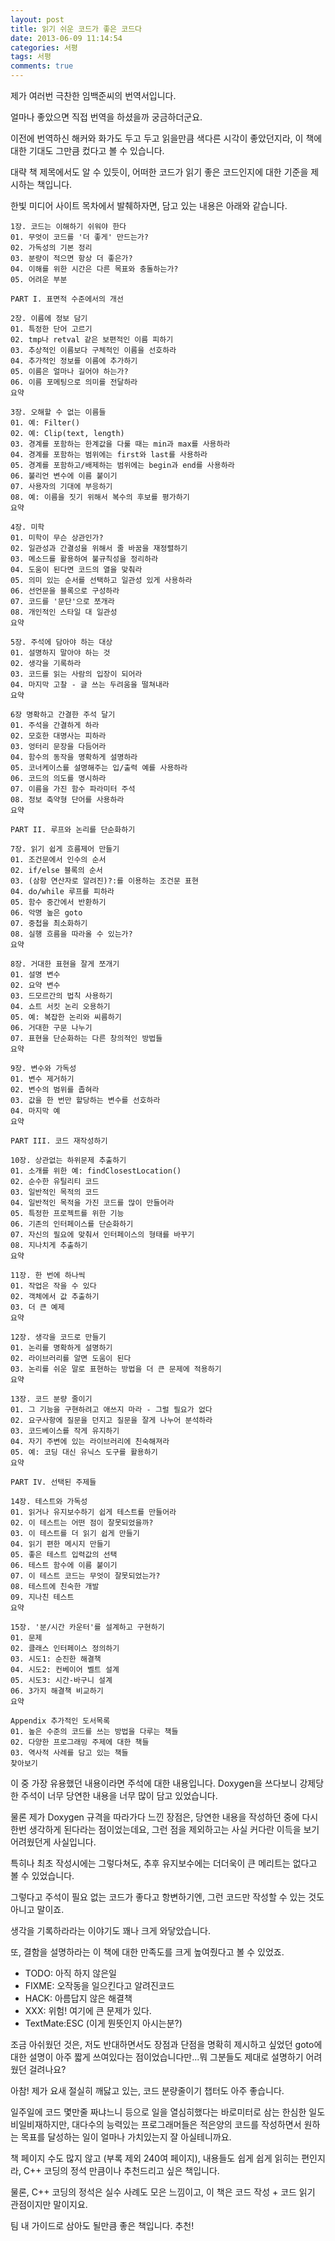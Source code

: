 ```yaml
---
layout: post
title: 읽기 쉬운 코드가 좋은 코드다
date: 2013-06-09 11:14:54
categories: 서평
tags: 서평
comments: true
---
```

제가 여러번 극찬한 임백준씨의 번역서입니다.

얼마나 좋았으면 직접 번역을 하셨을까 궁금하더군요.

이전에 번역하신 해커와 화가도 두고 두고 읽을만큼 색다른 시각이 좋았던지라, 이 책에 대한 기대도 그만큼 컸다고 볼 수 있습니다.


대략 책 제목에서도 알 수 있듯이, 어떠한 코드가 읽기 좋은 코드인지에 대한 기준을 제시하는 책입니다.

한빛 미디어 사이트 목차에서 발췌하자면, 담고 있는 내용은 아래와 같습니다.

    1장. 코드는 이해하기 쉬워야 한다
    01. 무엇이 코드를 '더 좋게' 만드는가?  
    02. 가독성의 기본 정리  
    03. 분량이 적으면 항상 더 좋은가?  
    04. 이해를 위한 시간은 다른 목표와 충돌하는가?  
    05. 어려운 부분  

    PART I. 표면적 수준에서의 개선

    2장. 이름에 정보 담기
    01. 특정한 단어 고르기  
    02. tmp나 retval 같은 보편적인 이름 피하기  
    03. 추상적인 이름보다 구체적인 이름을 선호하라  
    04. 추가적인 정보를 이름에 추가하기  
    05. 이름은 얼마나 길어야 하는가?  
    06. 이름 포메팅으로 의미를 전달하라  
    요약  

    3장. 오해할 수 없는 이름들
    01. 예: Filter()  
    02. 예: Clip(text, length)  
    03. 경계를 포함하는 한계값을 다룰 때는 min과 max를 사용하라  
    04. 경계를 포함하는 범위에는 first와 last를 사용하라  
    05. 경계를 포함하고/배제하는 범위에는 begin과 end를 사용하라  
    06. 불리언 변수에 이름 붙이기  
    07. 사용자의 기대에 부응하기  
    08. 예: 이름을 짓기 위해서 복수의 후보를 평가하기  
    요약  

    4장. 미학
    01. 미학이 무슨 상관인가?  
    02. 일관성과 간결성을 위해서 줄 바꿈을 재정렬하기  
    03. 메소드를 활용하여 불규칙성을 정리하라  
    04. 도움이 된다면 코드의 열을 맞춰라  
    05. 의미 있는 순서를 선택하고 일관성 있게 사용하라  
    06. 선언문을 블록으로 구성하라  
    07. 코드를 '문단'으로 쪼개라  
    08. 개인적인 스타일 대 일관성  
    요약  	
        
    5장. 주석에 담아야 하는 대상
    01. 설명하지 말아야 하는 것  
    02. 생각을 기록하라  
    03. 코드를 읽는 사람의 입장이 되어라  
    04. 마지막 고찰 - 글 쓰는 두려움을 떨쳐내라  
    요약  
        
    6장 명확하고 간결한 주석 달기
    01. 주석을 간결하게 하라  
    02. 모호한 대명사는 피하라  
    03. 엉터리 문장을 다듬어라  
    04. 함수의 동작을 명확하게 설명하라  
    05. 코너케이스를 설명해주는 입/출력 예를 사용하라  
    06. 코드의 의도를 명시하라  
    07. 이름을 가진 함수 파라미터 주석  
    08. 정보 축약형 단어를 사용하라  
    요약  
        
    PART II. 루프와 논리를 단순화하기

    7장. 읽기 쉽게 흐름제어 만들기
    01. 조건문에서 인수의 순서  
    02. if/else 블록의 순서  
    03. (삼항 연산자로 알려진)?:를 이용하는 조건문 표현  
    04. do/while 루프를 피하라  
    05. 함수 중간에서 반환하기  
    06. 악명 높은 goto  
    07. 중첩을 최소화하기  
    08. 실행 흐름을 따라올 수 있는가?  
    요약  
        
    8장. 거대한 표현을 잘게 쪼개기
    01. 설명 변수  
    02. 요약 변수  
    03. 드모르간의 법칙 사용하기  
    04. 쇼트 서킷 논리 오용하기  
    05. 예: 복잡한 논리와 씨름하기  
    06. 거대한 구문 나누기  
    07. 표현을 단순화하는 다른 창의적인 방법들  
    요약  
        
    9장. 변수와 가독성
    01. 변수 제거하기  
    02. 변수의 범위를 좁혀라  
    03. 값을 한 번만 할당하는 변수를 선호하라  
    04. 마지막 예  
    요약  
        
    PART III. 코드 재작성하기

    10장. 상관없는 하위문제 추출하기
    01. 소개를 위한 예: findClosestLocation()  
    02. 순수한 유틸리티 코드  
    03. 일반적인 목적의 코드  
    04. 일반적인 목적을 가진 코드를 많이 만들어라  
    05. 특정한 프로젝트를 위한 기능  
    06. 기존의 인터페이스를 단순화하기  
    07. 자신의 필요에 맞춰서 인터페이스의 형태를 바꾸기  
    08. 지나치게 추출하기  
    요약  
        
    11장. 한 번에 하나씩
    01. 작업은 작을 수 있다  
    02. 객체에서 값 추출하기  
    03. 더 큰 예제  
    요약  
        
    12장. 생각을 코드로 만들기
    01. 논리를 명확하게 설명하기  
    02. 라이브러리를 알면 도움이 된다  
    03. 논리를 쉬운 말로 표현하는 방법을 더 큰 문제에 적용하기  
    요약  
        
    13장. 코드 분량 줄이기
    01. 그 기능을 구현하려고 애쓰지 마라 - 그럴 필요가 없다  
    02. 요구사항에 질문을 던지고 질문을 잘게 나누어 분석하라  
    03. 코드베이스를 작게 유지하기  
    04. 자기 주변에 있는 라이브러리에 친숙해져라  
    05. 예: 코딩 대신 유닉스 도구를 활용하기  
    요약  

    PART IV. 선택된 주제들
        
    14장. 테스트와 가독성
    01. 읽거나 유지보수하기 쉽게 테스트를 만들어라  
    02. 이 테스트는 어떤 점이 잘못되었을까?  
    03. 이 테스트를 더 읽기 쉽게 만들기  
    04. 읽기 편한 메시지 만들기  
    05. 좋은 테스트 입력값의 선택  
    06. 테스트 함수에 이름 붙이기  
    07. 이 테스트 코드는 무엇이 잘못되었는가?  
    08. 테스트에 친숙한 개발  
    09. 지나친 테스트  
    요약  
        
    15장. '분/시간 카운터'를 설계하고 구현하기
    01. 문제  
    02. 클래스 인터페이스 정의하기  
    03. 시도1: 순진한 해결책  
    04. 시도2: 컨베이어 벨트 설계  
    05. 시도3: 시간-바구니 설계  
    06. 3가지 해결책 비교하기  
    요약  
        
    Appendix 추가적인 도서목록
    01. 높은 수준의 코드를 쓰는 방법을 다루는 책들  
    02. 다양한 프로그래밍 주제에 대한 책들  
    03. 역사적 사례를 담고 있는 책들  
    찾아보기

이 중 가장 유용했던 내용이라면 주석에 대한 내용입니다.
Doxygen을 쓰다보니 강제당한 주석이 너무 당연한 내용을 너무 많이 담고 있었습니다.

물론 제가 Doxygen 규격을 따라가다 느낀 장점은, 당연한 내용을 작성하던 중에 다시 한번 생각하게 된다라는 점이었는데요, 그런 점을 제외하고는 사실 커다란 이득을 보기 어려웠던게 사실입니다.

특히나 최초 작성시에는 그렇다쳐도, 추후 유지보수에는 더더욱이 큰 메리트는 없다고 볼 수 있었습니다.

그렇다고 주석이 필요 없는 코드가 좋다고 항변하기엔, 그런 코드만 작성할 수 있는 것도 아니고 말이죠.


생각을 기록하라라는 이야기도 꽤나 크게 와닿았습니다.

또, 결함을 설명하라는 이 책에 대한 만족도를 크게 높여줬다고 볼 수 있었죠.

* TODO: 아직 하지 않은일
* FIXME: 오작동을 일으킨다고 알려진코드
* HACK: 아름답지 않은 해결책
* XXX: 위험! 여기에 큰 문제가 있다.
* TextMate:ESC (이게 뭔뜻인지 아시는분?)


조금 아쉬웠던 것은, 저도 반대하면서도 장점과 단점을 명확히 제시하고 싶었던 goto에대한 설명이 아주 짧게 쓰여있다는 점이었습니다만...뭐 그분들도 제대로 설명하기 어려웠던 걸려나요?


아참! 제가 요새 절실히 깨닳고 있는, 코드 분량줄이기 챕터도 아주 좋습니다.

일주일에 코드 몇만줄 짜냐느니 등으로 일을 열심히했다는 바로미터로 삼는 한심한 일도 비일비재하지만, 대다수의 능력있는 프로그래머들은 적은양의 코드를 작성하면서 원하는 목표를 달성하는 일이 얼마나 가치있는지 잘 아실테니까요.


책 페이지 수도 많지 않고 (부록 제외 240여 페이지), 내용들도 쉽게 쉽게 읽히는 편인지라, C++ 코딩의 정석 만큼이나 추천드리고 싶은 책입니다.

물론, C++ 코딩의 정석은 실수 사례도 모은 느낌이고, 이 책은 코드 작성 + 코드 읽기 관점이지만 말이지요.

팀 내 가이드로 삼아도 될만큼 좋은 책입니다. 추천!